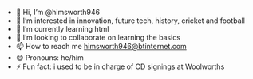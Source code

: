 - 👋 Hi, I’m @himsworth946
- 👀 I’m interested in innovation, future tech, history, cricket and football
- 🌱 I’m currently learning html
- 💞️ I’m looking to collaborate on learning the basics 
- 📫 How to reach me himsworth946@btinternet.com
- 😄 Pronouns: he/him
- ⚡ Fun fact: i used to be in charge of CD signings at Woolworths 

<!---
himsworth946/himsworth946 is a ✨ special ✨ repository because its `README.md` (this file) appears on your GitHub profile.
You can click the Preview link to take a look at your changes.
--->
